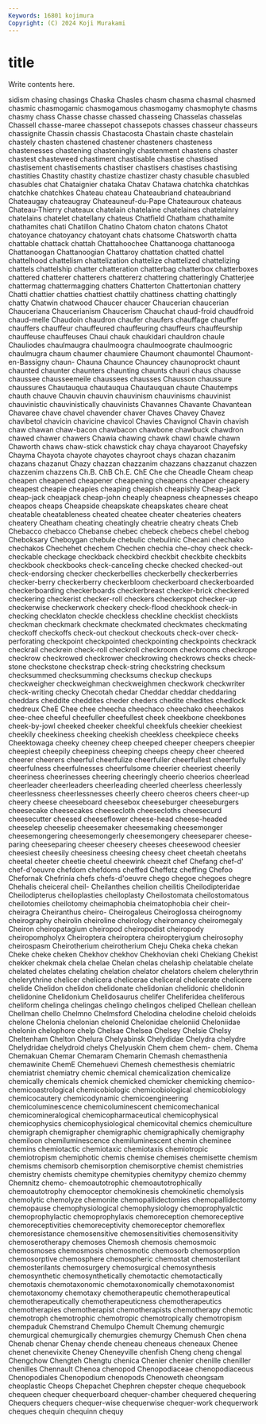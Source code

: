 ```yaml
---
Keywords: 16801 kojimura
Copyright: (C) 2024 Koji Murakami
---
```


# title

Write contents here.



sidism chasing chasings
Chaska Chasles chasm chasma chasmal chasmed chasmic chasmogamic chasmogamous chasmogamy
chasmophyte chasms chasmy chass Chasse chasse chassed chasseing Chasselas chasselas
Chassell chasse-maree chassepot chassepots chasses chasseur chasseurs chassignite Chassin chassis
Chastacosta Chastain chaste chastelain chastely chasten chastened chastener chasteners chasteness
chastenesses chastening chasteningly chastenment chastens chaster chastest chasteweed chastiment chastisable
chastise chastised chastisement chastisements chastiser chastisers chastises chastising chastities Chastity
chastity chastize chastizer chasty chasuble chasubled chasubles chat Chataignier chataka
Chatav Chatawa chatchka chatchkas chatchke chatchkes Chateau chateau Chateaubriand chateaubriand
Chateaugay chateaugray Chateauneuf-du-Pape Chateauroux chateaus Chateau-Thierry chateaux chatelain chatelaine chatelaines
chatelainry chatelains chatelet chatellany chateus Chatfield Chatham chathamite chathamites chati
Chatillon Chatino Chatom chaton chatons Chatot chatoyance chatoyancy chatoyant chats
chatsome Chatsworth chatta chattable chattack chattah Chattahoochee Chattanooga chattanooga Chattanoogan
Chattanoogian Chattaroy chattation chatted chattel chattelhood chattelism chattelization chattelize chattelized
chattelizing chattels chattelship chatter chatteration chatterbag chatterbox chatterboxes chattered chatterer
chatterers chattererz chattering chatteringly Chatterjee chattermag chattermagging chatters Chatterton Chattertonian
chattery Chatti chattier chatties chattiest chattily chattiness chatting chattingly chatty
Chatwin chatwood Chaucer chaucer Chaucerian chaucerian Chauceriana Chaucerianism Chaucerism Chauchat
chaud-froid chaudfroid chaud-melle Chaudoin chaudron chaufer chaufers chauffage chauffer chauffers
chauffeur chauffeured chauffeuring chauffeurs chauffeurship chauffeuse chauffeuses Chaui chauk chaukidari
chauldron chaule Chauliodes chaulmaugra chaulmoogra chaulmoograte chaulmoogric chaulmugra chaum chaumer
chaumiere Chaumont chaumontel Chaumont-en-Bassigny chaun- Chauna Chaunce Chauncey chaunoprockt chaunt
chaunted chaunter chaunters chaunting chaunts chauri chaus chausse chaussee chausseemeile
chaussees chausses Chausson chaussure chaussures Chautauqua chautauqua Chautauquan chaute Chautemps
chauth chauve Chauvin chauvin chauvinism chauvinisms chauvinist chauvinistic chauvinistically chauvinists
Chavannes Chavante Chavantean Chavaree chave chavel chavender chaver Chaves Chavey
Chavez chavibetol chavicin chavicine chavicol Chavies Chavignol Chavin chavish chaw
chawan chaw-bacon chawbacon chawbone chawbuck chawdron chawed chawer chawers Chawia
chawing chawk chawl chawle chawn Chaworth chaws chaw-stick chawstick chay
chaya chayaroot Chayefsky Chayma Chayota chayote chayotes chayroot chays chazan
chazanim chazans chazanut Chazy chazzan chazzanim chazzans chazzanut chazzen chazzenim
chazzens Ch.B. ChB Ch.E. ChE Che che Cheadle Cheam cheap
cheapen cheapened cheapener cheapening cheapens cheaper cheapery cheapest cheapie cheapies
cheaping cheapish cheapishly Cheap-jack cheap-jack cheapjack cheap-john cheaply cheapness cheapnesses
cheapo cheapos cheaps Cheapside cheapskate cheapskates cheare cheat cheatable cheatableness
cheated cheatee cheater cheateries cheaters cheatery Cheatham cheating cheatingly cheatrie
cheatry cheats Cheb Chebacco chebacco Chebanse chebec chebeck chebecs chebel
chebog Cheboksary Cheboygan chebule chebulic chebulinic Checani chechako chechakos Chechehet
chechem Chechen chechia che-choy check check- checkable checkage checkback checkbird
checkbit checkbite checkbits checkbook checkbooks check-canceling checke checked checked-out check-endorsing
checker checkerbellies checkerbelly checkerberries checker-berry checkerberry checkerbloom checkerboard checkerboarded checkerboarding
checkerboards checkerbreast checker-brick checkered checkering checkerist checker-roll checkers checkerspot checker-up
checkerwise checkerwork checkery check-flood checkhook check-in checking checklaton checkle checkless
checkline checklist checklists checkman checkmark checkmate checkmated checkmates checkmating checkoff
checkoffs check-out checkout checkouts check-over check-perforating checkpoint checkpointed checkpointing checkpoints
checkrack checkrail checkrein check-roll checkroll checkroom checkrooms checkrope checkrow checkrowed
checkrower checkrowing checkrows checks check-stone checkstone checkstrap check-string checkstring checksum
checksummed checksumming checksums checkup checkups checkweigher checkweighman checkweighmen checkwork checkwriter
check-writing checky Checotah chedar Cheddar cheddar cheddaring cheddars cheddite cheddites
cheder cheders chedite chedites chedlock chedreux CheE Chee chee cheecha
cheechaco cheechako cheechakos chee-chee cheeful cheefuller cheefullest cheek cheekbone cheekbones
cheek-by-jowl cheeked cheeker cheekful cheekfuls cheekier cheekiest cheekily cheekiness cheeking
cheekish cheekless cheekpiece cheeks Cheektowaga cheeky cheeney cheep cheeped cheeper
cheepers cheepier cheepiest cheepily cheepiness cheeping cheeps cheepy cheer cheered
cheerer cheerers cheerful cheerfulize cheerfuller cheerfullest cheerfully cheerfulness cheerfulnesses cheerfulsome
cheerier cheeriest cheerily cheeriness cheerinesses cheering cheeringly cheerio cheerios cheerlead
cheerleader cheerleaders cheerleading cheerled cheerless cheerlessly cheerlessness cheerlessnesses cheerly cheero
cheeros cheers cheer-up cheery cheese cheeseboard cheesebox cheeseburger cheeseburgers cheesecake
cheesecakes cheesecloth cheesecloths cheesecurd cheesecutter cheesed cheeseflower cheese-head cheese-headed cheeselep
cheeselip cheesemaker cheesemaking cheesemonger cheesemongering cheesemongerly cheesemongery cheeseparer cheese-paring cheeseparing
cheeser cheesery cheeses cheesewood cheesier cheesiest cheesily cheesiness cheesing cheesy
cheet cheetah cheetahs cheetal cheeter cheetie cheetul cheewink cheezit chef
Chefang chef-d' chef-d'oeuvre chefdom chefdoms cheffed Cheffetz cheffing Chefoo Chefornak
Chefrinia chefs chefs-d'oeuvre chego chegoe chegoes chegre Chehalis cheiceral cheil-
Cheilanthes cheilion cheilitis Cheilodipteridae Cheilodipterus cheiloplasties cheiloplasty Cheilostomata cheilostomatous cheilotomies
cheilotomy cheimaphobia cheimatophobia cheir cheir- cheiragra Cheiranthus cheiro- Cheirogaleus Cheiroglossa
cheirognomy cheirography cheirolin cheiroline cheirology cheiromancy cheiromegaly Cheiron cheiropatagium cheiropod
cheiropodist cheiropody cheiropompholyx Cheiroptera cheiroptera cheiropterygium cheirosophy cheirospasm Cheirotherium cheirotherium
Cheju Cheka cheka chekan Cheke cheke cheken Chekhov chekhov Chekhovian
cheki Chekiang Chekist chekker chekmak chela chelae Chelan chelas chelaship
chelatable chelate chelated chelates chelating chelation chelator chelators chelem chelerythrin
chelerythrine chelicer chelicera chelicerae cheliceral chelicerate chelicere chelide Chelidon chelidon
chelidonate chelidonian chelidonic chelidonin chelidonine Chelidonium Chelidosaurus chelifer Cheliferidea cheliferous
cheliform chelinga chelingas chelingo chelingos cheliped Chellean chellean Chellman chello
Chelmno Chelmsford Chelodina chelodine cheloid cheloids chelone Chelonia chelonian chelonid
Chelonidae cheloniid Cheloniidae chelonin chelophore chelp Chelsae Chelsea Chelsey Chelsie
Chelsy Cheltenham Chelton Chelura Chelyabinsk Chelydidae Chelydra chelydre Chelydridae chelydroid
chelys Chelyuskin Chem chem chem- chem. Chema Chemakuan Chemar Chemaram
Chemarin Chemash chemasthenia chemawinite ChemE Chemehuevi Chemesh chemesthesis chemiatric chemiatrist
chemiatry chemic chemical chemicalization chemicalize chemically chemicals chemick chemicked chemicker
chemicking chemico- chemicoastrological chemicobiologic chemicobiological chemicobiology chemicocautery chemicodynamic chemicoengineering chemicoluminescence
chemicoluminescent chemicomechanical chemicomineralogical chemicopharmaceutical chemicophysical chemicophysics chemicophysiological chemicovital chemics chemiculture
chemigraph chemigrapher chemigraphic chemigraphically chemigraphy chemiloon chemiluminescence chemiluminescent chemin cheminee
chemins chemiotactic chemiotaxic chemiotaxis chemiotropic chemiotropism chemiphotic chemis chemise chemises
chemisette chemism chemisms chemisorb chemisorption chemisorptive chemist chemistries chemistry chemists
chemitype chemitypies chemitypy chemizo chemmy Chemnitz chemo- chemoautotrophic chemoautotrophically chemoautotrophy
chemoceptor chemokinesis chemokinetic chemolysis chemolytic chemolyze chemonite chemopallidectomies chemopallidectomy chemopause
chemophysiological chemophysiology chemoprophyalctic chemoprophylactic chemoprophylaxis chemoreception chemoreceptive chemoreceptivities chemoreceptivity chemoreceptor
chemoreflex chemoresistance chemosensitive chemosensitivities chemosensitivity chemoserotherapy chemoses Chemosh chemosis chemosmoic
chemosmoses chemosmosis chemosmotic chemosorb chemosorption chemosorptive chemosphere chemospheric chemostat chemosterilant
chemosterilants chemosurgery chemosurgical chemosynthesis chemosynthetic chemosynthetically chemotactic chemotactically chemotaxis chemotaxonomic
chemotaxonomically chemotaxonomist chemotaxonomy chemotaxy chemotherapeutic chemotherapeutical chemotherapeutically chemotherapeuticness chemotherapeutics chemotherapies
chemotherapist chemotherapists chemotherapy chemotic chemotroph chemotrophic chemotropic chemotropically chemotropism chempaduk
Chemstrand Chemulpo Chemult Chemung chemurgic chemurgical chemurgically chemurgies chemurgy Chemush
Chen chena Chenab chenar Chenay chende cheneau cheneaus cheneaux Chenee
chenet chenevixite Cheney Cheneyville chenfish Cheng cheng chengal Chengchow Chengteh
Chengtu chenica Chenier chenier chenille cheniller chenilles Chennault Chenoa chenopod
Chenopodiaceae chenopodiaceous Chenopodiales Chenopodium chenopods Chenoweth cheongsam cheoplastic Cheops Chepachet
Chephren chepster cheque chequebook chequeen chequer chequerboard chequer-chamber chequered chequering
Chequers chequers chequer-wise chequerwise chequer-work chequerwork cheques chequin chequinn chequy
